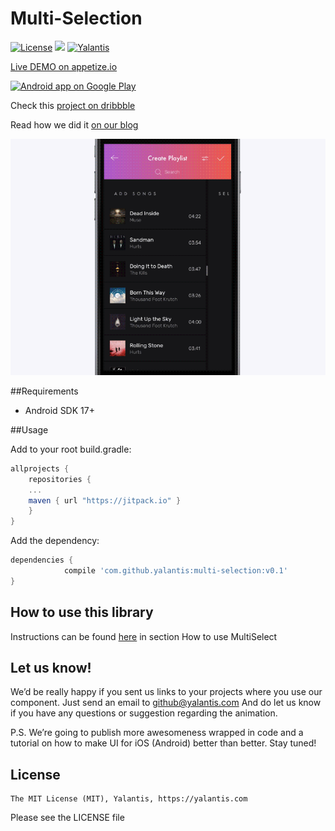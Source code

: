 # Multi-Selection

[![License](http://img.shields.io/badge/license-MIT-green.svg?style=flat)]()
[![](https://jitpack.io/v/yalantis/multi-selection.svg)](https://jitpack.io/#yalantis/multi-selection)
[![Yalantis](https://raw.githubusercontent.com/Yalantis/PullToRefresh/develop/PullToRefreshDemo/Resources/badge_dark.png)](https://yalantis.com/?utm_source=github)

[Live DEMO on appetize.io](https://appetize.io/app/ed1av4rv6k3f29y8e07kpj3e9g?device=nexus5&scale=75&orientation=portrait&osVersion=7.0)

<a href="https://play.google.com/store/apps/details?id=com.yalantis.multiselect.demo"><img alt="Android app on Google Play" src="https://developer.android.com/images/brand/en_app_rgb_wo_60.png" /></a>

Check this [project on dribbble](https://dribbble.com/shots/2904577-Multi-Selection-Experiment)

Read how we did it [on our blog](https://yalantis.com/blog/how-we-created-a-multiselection-solution-for-android/)

<img src="imgs/dribble.gif"/>

##Requirements
- Android SDK 17+

##Usage

Add to your root build.gradle:
```Groovy
allprojects {
	repositories {
	...
	maven { url "https://jitpack.io" }
	}
}
```

Add the dependency:
```Groovy
dependencies {
	        compile 'com.github.yalantis:multi-selection:v0.1'
}
```

## How to use this library

Instructions can be found [here](https://yalantis.com/blog/how-we-created-a-multiselection-solution-for-android/) in section How to use MultiSelect

## Let us know!

We’d be really happy if you sent us links to your projects where you use our component. Just send an email to github@yalantis.com And do let us know if you have any questions or suggestion regarding the animation. 

P.S. We’re going to publish more awesomeness wrapped in code and a tutorial on how to make UI for iOS (Android) better than better. Stay tuned!

## License

	The MIT License (MIT), Yalantis, https://yalantis.com
  Please see the LICENSE file

